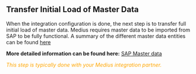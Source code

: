 ## Transfer Initial Load of Master Data
When the integration configuration is done, the next step is to transfer  full initial load of master data. Medius requires master data to be imported from SAP to be fully functional. A summary of the different master data entities can be found [here](https://success.mediusflow.com/documentation/cts-documentation/Cloud-Connectors/sap/SAP_product/#master-data)

**More detailed information can be found here:** [SAP Master data](https://success.mediusflow.com/documentation/cts-documentation/Cloud-Connectors/sap/SAP_solution/SAP_masterdata/ "SAP Master data")

<span style="color:orange">*This step is typically done with your Medius integration partner.*</span>
